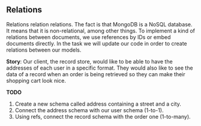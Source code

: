 ## Relations

Relations relation relations. The fact is that MongoDB is a NoSQL database. It means that it is non-relational, among other things. To implement a kind of relations between documents, we use references by IDs or embed documents directly. In the task we will update our code in order to create relations between our models.  

**Story**: Our client, the record store, would like to be able to have the addresses of each user in a specific format. They would also like to see the data of a record when an order is being retrieved so they can make their shopping cart look nice.

**TODO**

1. Create a new schema called address containing a street and a city.
2. Connect the address schema with our user schema (1-to-1).
3. Using refs, connect the record schema with the order one (1-to-many).
